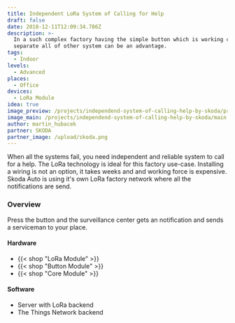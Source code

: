```yaml
---
title: Independent LoRa System of Calling for Help
draft: false
date: 2018-12-11T12:09:34.786Z
description: >-
  In a such complex factory having the simple button which is working completely
  separate all of other system can be an advantage.
tags:
  - Indoor
levels:
  - Advanced
places:
  - Office
devices:
  - LoRa Module
idea: true
image_preview: /projects/independend-system-of-calling-help-by-skoda/preview.jpg
image_main: /projects/independend-system-of-calling-help-by-skoda/main.jpg
author: martin_hubacek
partner: SKODA
partner_image: /upload/skoda.png
---
```


When all the systems fail, you need independent and reliable system to call for a help. The LoRa technology is ideal for this factory use-case. Installing a wiring is not an option, it takes weeks and and working force is expensive. Skoda Auto is using it's own LoRa factory network where all the notifications are send.

### Overview

Press the button and the surveillance center gets an notification and sends a serviceman to your place.

#### Hardware

* {{< shop "LoRa Module" >}}
* {{< shop "Button Module" >}}
* {{< shop "Core Module" >}}

#### Software

* Server with LoRa backend
* The Things Network backend


